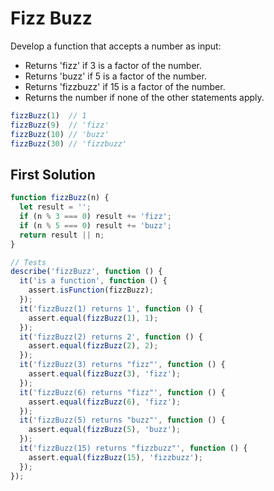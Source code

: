# Fizz Buzz
Develop a function that accepts a number as input:
* Returns 'fizz' if 3 is a factor of the number.
* Returns 'buzz' if 5 is a factor of the number.
* Returns 'fizzbuzz' if 15 is a factor of the number.
* Returns the number if none of the other statements apply.
```javascript
fizzBuzz(1)  // 1
fizzBuzz(9)  // 'fizz'
fizzBuzz(10) // 'buzz'
fizzBuzz(30) // 'fizzbuzz'
```

## First Solution
```javascript
function fizzBuzz(n) {
  let result = '';
  if (n % 3 === 0) result += 'fizz';
  if (n % 5 === 0) result += 'buzz';
  return result || n;
}

// Tests
describe('fizzBuzz', function () {
  it('is a function', function () {
    assert.isFunction(fizzBuzz);
  });
  it('fizzBuzz(1) returns 1', function () {
    assert.equal(fizzBuzz(1), 1);
  });
  it('fizzBuzz(2) returns 2', function () {
    assert.equal(fizzBuzz(2), 2);
  });
  it('fizzBuzz(3) returns "fizz"', function () {
    assert.equal(fizzBuzz(3), 'fizz');
  });
  it('fizzBuzz(6) returns "fizz"', function () {
    assert.equal(fizzBuzz(6), 'fizz');
  });
  it('fizzBuzz(5) returns "buzz"', function () {
    assert.equal(fizzBuzz(5), 'buzz');
  });
  it('fizzBuzz(15) returns "fizzbuzz"', function () {
    assert.equal(fizzBuzz(15), 'fizzbuzz');
  });
});
```

